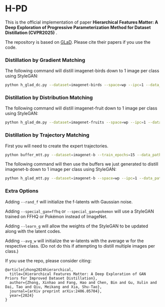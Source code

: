 # H-PD

This is the official implementation of paper **Hierarchical Features Matter: A Deep Exploration of Progressive Parameterization Method for Dataset Distillation (CVPR2025)** .

The repository is based on [GLaD](https://github.com/georgecazenavette/glad). Please cite their papers if you use the code. 


### Distillation by Gradient Matching
The following command will distill imagenet-birds down to 1 image per class using StyleGAN:
```bash
python h_glad_dc.py --dataset=imagenet-birds --space=wp --ipc=1 --data_path={path_to_dataset}
```

### Distillation by Distribution Matching
The following command will distill imagenet-fruit down to 1 image per class using StyleGAN:
```bash
python h_glad_dm.py --dataset=imagenet-fruits --space=wp --ipc=1 --data_path={path_to_dataset}
```

### Distillation by Trajectory Matching
First you will need to create the expert trajectories.
```bash
python buffer_mtt.py --dataset=imagenet-b --train_epochs=15 --data_path={path_to_dataset}
```

The following command will then use the buffers we just generated to distill imagenet-b down to 1 image per class using StyleGAN:
```bash
python h_glad_mtt.py --dataset=imagenet-b --space=wp --ipc=1 --data_path={path_to_dataset}
```

### Extra Options
Adding ```--rand_f``` will initialize the f-latents with Gaussian noise.

Adding ```--special_gan=ffhq``` or ```--special_gan=pokemon``` will use a StyleGAN trained on FFHQ or Pokémon instead of ImageNet.

Adding ```--learn_g``` will allow the weights of the StyleGAN to be updated along with the latent codes.

Adding ```--avg_w``` will initialize the w-latents with the average w for the respective class. 
(Do not do this if attempting to distill multiple images per class.)

If you use the repo, please consider citing:
```
@article{zhong2024hierarchical,
  title={Hierarchical Features Matter: A Deep Exploration of GAN Priors for Improved Dataset Distillation},
  author={Zhong, Xinhao and Fang, Hao and Chen, Bin and Gu, Xulin and Dai, Tao and Qiu, Meikang and Xia, Shu-Tao},
  journal={arXiv preprint arXiv:2406.05704},
  year={2024}
}
```
